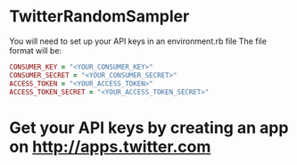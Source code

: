 # TwitterRandomSampler
You will need to set up your API keys in an environment.rb file
The file format will be:
```ruby
CONSUMER_KEY = "<YOUR_CONSUMER_KEY>"
CONSUMER_SECRET = "<YOUR_CONSUMER_SECRET>"
ACCESS_TOKEN = "<YOUR_ACCESS_TOKEN>"
ACCESS_TOKEN_SECRET = "<YOUR_ACCESS_TOKEN_SECRET>"
```
# Get your API keys by creating an app on http://apps.twitter.com
